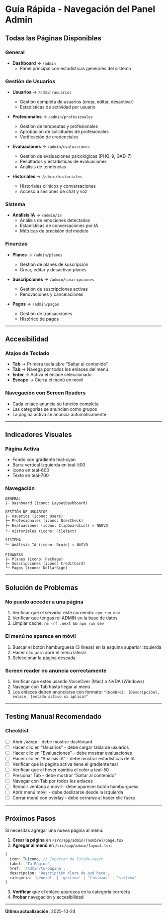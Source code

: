 # Guía Rápida - Navegación del Panel Admin

## Todas las Páginas Disponibles

### General
- **Dashboard** → `/admin`
  - Panel principal con estadísticas generales del sistema

### Gestión de Usuarios
- **Usuarios** → `/admin/usuarios`
  - Gestión completa de usuarios (crear, editar, desactivar)
  - Estadísticas de actividad por usuario

- **Profesionales** → `/admin/profesionales`
  - Gestión de terapeutas y profesionales
  - Aprobación de solicitudes de profesionales
  - Verificación de credenciales

- **Evaluaciones** → `/admin/evaluaciones`
  - Gestión de evaluaciones psicológicas (PHQ-9, GAD-7)
  - Resultados y estadísticas de evaluaciones
  - Análisis de tendencias

- **Historiales** → `/admin/historiales`
  - Historiales clínicos y conversaciones
  - Acceso a sesiones de chat y voz

### Sistema
- **Análisis IA** → `/admin/ia`
  - Análisis de emociones detectadas
  - Estadísticas de conversaciones por IA
  - Métricas de precisión del modelo

### Finanzas
- **Planes** → `/admin/planes`
  - Gestión de planes de suscripción
  - Crear, editar y desactivar planes

- **Suscripciones** → `/admin/suscripciones`
  - Gestión de suscripciones activas
  - Renovaciones y cancelaciones

- **Pagos** → `/admin/pagos`
  - Gestión de transacciones
  - Histórico de pagos

---

## Accesibilidad

### Atajos de Teclado
- **Tab** → Primera tecla abre "Saltar al contenido"
- **Tab** → Navega por todos los enlaces del menú
- **Enter** → Activa el enlace seleccionado
- **Escape** → Cierra el menú en móvil

### Navegación con Screen Readers
- Cada enlace anuncia su función completa
- Las categorías se anuncian como grupos
- La página activa se anuncia automáticamente

---

## Indicadores Visuales

### Página Activa
- Fondo con gradiente teal-cyan
- Barra vertical izquierda en teal-500
- Icono en teal-600
- Texto en teal-700

### Navegación
```
GENERAL
├─ Dashboard (icono: LayoutDashboard)

GESTIÓN DE USUARIOS
├─ Usuarios (icono: Users)
├─ Profesionales (icono: UserCheck)
├─ Evaluaciones (icono: ClipboardList) ⭐ NUEVO
└─ Historiales (icono: FileText)

SISTEMA
└─ Análisis IA (icono: Brain) ⭐ NUEVO

FINANZAS
├─ Planes (icono: Package)
├─ Suscripciones (icono: CreditCard)
└─ Pagos (icono: DollarSign)
```

---

## Solución de Problemas

### No puedo acceder a una página
1. Verificar que el servidor esté corriendo: `npm run dev`
2. Verificar que tengas rol ADMIN en la base de datos
3. Limpiar cache: `rm -rf .next && npm run dev`

### El menú no aparece en móvil
1. Buscar el botón hamburguesa (3 líneas) en la esquina superior izquierda
2. Hacer clic para abrir el menú lateral
3. Seleccionar la página deseada

### Screen reader no anuncia correctamente
1. Verificar que estés usando VoiceOver (Mac) o NVDA (Windows)
2. Navegar con Tab hasta llegar al menú
3. Los enlaces deben anunciarse con formato:
   `"[Nombre]: [Descripción], enlace, [estado activo si aplica]"`

---

## Testing Manual Recomendado

### Checklist
- [ ] Abrir `/admin` - debe mostrar dashboard
- [ ] Hacer clic en "Usuarios" - debe cargar tabla de usuarios
- [ ] Hacer clic en "Evaluaciones" - debe mostrar evaluaciones
- [ ] Hacer clic en "Análisis IA" - debe mostrar estadísticas de IA
- [ ] Verificar que la página activa tiene el gradiente teal
- [ ] Verificar que el hover cambia el color a teal-50
- [ ] Presionar Tab - debe mostrar "Saltar al contenido"
- [ ] Navegar con Tab por todos los enlaces
- [ ] Reducir ventana a móvil - debe aparecer botón hamburguesa
- [ ] Abrir menú móvil - debe deslizarse desde la izquierda
- [ ] Cerrar menú con overlay - debe cerrarse al hacer clic fuera

---

## Próximos Pasos

Si necesitas agregar una nueva página al menú:

1. **Crear la página** en `/src/app/admin/[nombre]/page.tsx`
2. **Agregar al menú** en `/src/app/admin/layout.tsx`:

```typescript
{
  icon: TuIcono, // Importar de lucide-react
  label: 'Tu Página',
  href: '/admin/tu-pagina',
  descripcion: 'Descripción clara de qué hace',
  categoria: 'general' | 'gestion' | 'finanzas' | 'sistema'
}
```

3. **Verificar** que el enlace aparezca en la categoría correcta
4. **Probar** navegación y accesibilidad

---

**Última actualización:** 2025-10-24
